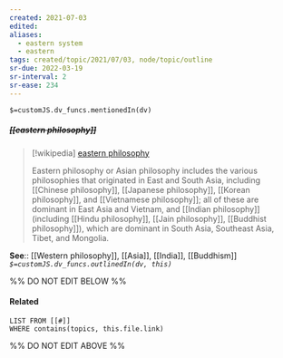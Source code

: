 ```yaml
---
created: 2021-07-03
edited: 
aliases:
  - eastern system
  - eastern
tags: created/topic/2021/07/03, node/topic/outline
sr-due: 2022-03-19
sr-interval: 2
sr-ease: 234
---
```

`$=customJS.dv_funcs.mentionedIn(dv)`

##### <s class="topic-title">[[eastern philosophy]]</s>

> [!wikipedia] [eastern philosophy](https://en.wikipedia.org/wiki/Eastern%20philosophy)
> 
> Eastern philosophy or Asian philosophy includes the various philosophies that originated in East and South Asia, including [[Chinese philosophy]], [[Japanese philosophy]], [[Korean philosophy]], and [[Vietnamese philosophy]]; all of these are dominant in East Asia and Vietnam, and [[Indian philosophy]] (including [[Hindu philosophy]], [[Jain philosophy]], [[Buddhist philosophy]]), which are dominant in South Asia, Southeast Asia, Tibet, and Mongolia.
>


**See**:: [[Western philosophy]], [[Asia]], [[India]], [[Buddhism]]
*`$=customJS.dv_funcs.outlinedIn(dv, this)`*

%% DO NOT EDIT BELOW %%
#### Related 
```dataview
LIST FROM [[#]]
WHERE contains(topics, this.file.link)
```
%% DO NOT EDIT ABOVE %%
